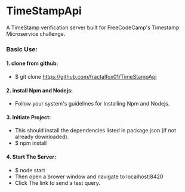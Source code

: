 # TimeStampApi
A TimeStamp verification server built for FreeCodeCamp's Timestamp Microservice challenge.

### Basic Use:
#### 1. clone from github:
 * $ git clone https://github.com/fractalfox01/TimeStampApi
#### 2. install Npm and Nodejs:
 * Follow your system's guidelines for Installing Npm and Nodejs.
#### 3. Initiate Project:
 * This should install the dependencies listed in package.json (if not already downloaded).
 * $ npm install
#### 4. Start The Server:
 * $ node start
 * Then open a brower window and navigate to localhost:8420
 * Click The link to send a test query.
